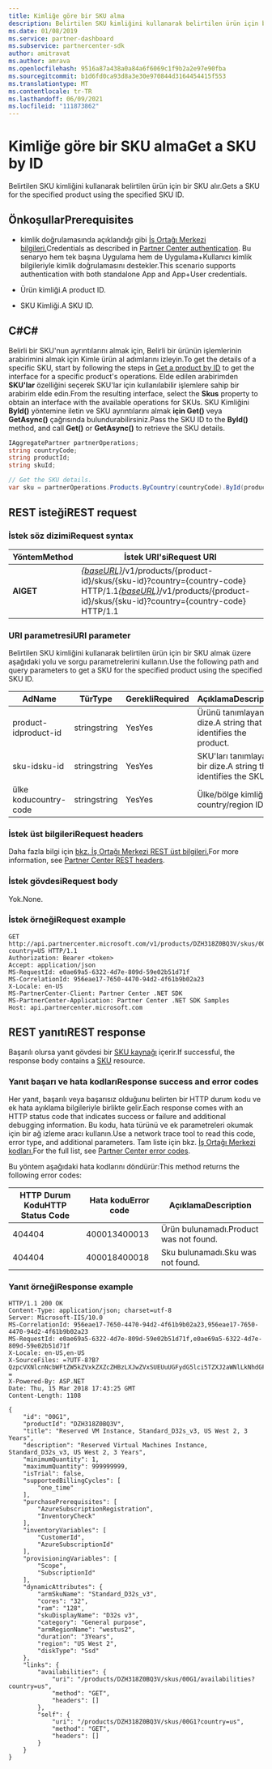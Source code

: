 ```yaml
---
title: Kimliğe göre bir SKU alma
description: Belirtilen SKU kimliğini kullanarak belirtilen ürün için bir SKU alır.
ms.date: 01/08/2019
ms.service: partner-dashboard
ms.subservice: partnercenter-sdk
author: amitravat
ms.author: amrava
ms.openlocfilehash: 9516a87a438a0a84a6f6069c1f9b2a2e97e90fba
ms.sourcegitcommit: b1d6fd0ca93d8a3e30e970844d3164454415f553
ms.translationtype: MT
ms.contentlocale: tr-TR
ms.lasthandoff: 06/09/2021
ms.locfileid: "111873862"
---
```

# <a name="get-a-sku-by-id"></a><span data-ttu-id="c4975-103">Kimliğe göre bir SKU alma</span><span class="sxs-lookup"><span data-stu-id="c4975-103">Get a SKU by ID</span></span>

<span data-ttu-id="c4975-104">Belirtilen SKU kimliğini kullanarak belirtilen ürün için bir SKU alır.</span><span class="sxs-lookup"><span data-stu-id="c4975-104">Gets a SKU for the specified product using the specified SKU ID.</span></span>

## <a name="prerequisites"></a><span data-ttu-id="c4975-105">Önkoşullar</span><span class="sxs-lookup"><span data-stu-id="c4975-105">Prerequisites</span></span>

- <span data-ttu-id="c4975-106">kimlik doğrulamasında açıklandığı gibi [İş Ortağı Merkezi bilgileri.](partner-center-authentication.md)</span><span class="sxs-lookup"><span data-stu-id="c4975-106">Credentials as described in [Partner Center authentication](partner-center-authentication.md).</span></span> <span data-ttu-id="c4975-107">Bu senaryo hem tek başına Uygulama hem de Uygulama+Kullanıcı kimlik bilgileriyle kimlik doğrulamasını destekler.</span><span class="sxs-lookup"><span data-stu-id="c4975-107">This scenario supports authentication with both standalone App and App+User credentials.</span></span>

- <span data-ttu-id="c4975-108">Ürün kimliği.</span><span class="sxs-lookup"><span data-stu-id="c4975-108">A product ID.</span></span>

- <span data-ttu-id="c4975-109">SKU Kimliği.</span><span class="sxs-lookup"><span data-stu-id="c4975-109">A SKU ID.</span></span>

## <a name="c"></a><span data-ttu-id="c4975-110">C\#</span><span class="sxs-lookup"><span data-stu-id="c4975-110">C\#</span></span>

<span data-ttu-id="c4975-111">Belirli bir SKU'nun ayrıntılarını almak için, [](get-a-product-by-id.md) Belirli bir ürünün işlemlerinin arabirimini almak için Kimle ürün al adımlarını izleyin.</span><span class="sxs-lookup"><span data-stu-id="c4975-111">To get the details of a specific SKU, start by following the steps in [Get a product by ID](get-a-product-by-id.md) to get the interface for a specific product's operations.</span></span> <span data-ttu-id="c4975-112">Elde edilen arabirimden **SKU'lar** özelliğini seçerek SKU'lar için kullanılabilir işlemlere sahip bir arabirim elde edin.</span><span class="sxs-lookup"><span data-stu-id="c4975-112">From the resulting interface, select the **Skus** property to obtain an interface with the available operations for SKUs.</span></span> <span data-ttu-id="c4975-113">SKU Kimliğini **ById()** yöntemine iletin ve SKU ayrıntılarını almak **için Get()** veya **GetAsync()** çağrısında bulundurabilirsiniz.</span><span class="sxs-lookup"><span data-stu-id="c4975-113">Pass the SKU ID to the **ById()** method, and call **Get()** or **GetAsync()** to retrieve the SKU details.</span></span>

``` csharp
IAggregatePartner partnerOperations;
string countryCode;
string productId;
string skuId;

// Get the SKU details.
var sku = partnerOperations.Products.ByCountry(countryCode).ById(productId).Skus.ById(skuId).Get();
```

## <a name="rest-request"></a><span data-ttu-id="c4975-114">REST isteği</span><span class="sxs-lookup"><span data-stu-id="c4975-114">REST request</span></span>

### <a name="request-syntax"></a><span data-ttu-id="c4975-115">İstek söz dizimi</span><span class="sxs-lookup"><span data-stu-id="c4975-115">Request syntax</span></span>

| <span data-ttu-id="c4975-116">Yöntem</span><span class="sxs-lookup"><span data-stu-id="c4975-116">Method</span></span>  | <span data-ttu-id="c4975-117">İstek URI'si</span><span class="sxs-lookup"><span data-stu-id="c4975-117">Request URI</span></span>                                                                                                         |
|---------|---------------------------------------------------------------------------------------------------------------------|
| <span data-ttu-id="c4975-118">**Al**</span><span class="sxs-lookup"><span data-stu-id="c4975-118">**GET**</span></span> | <span data-ttu-id="c4975-119">[*{baseURL}*](partner-center-rest-urls.md)/v1/products/{product-id}/skus/{sku-id}?country={country-code} HTTP/1.1</span><span class="sxs-lookup"><span data-stu-id="c4975-119">[*{baseURL}*](partner-center-rest-urls.md)/v1/products/{product-id}/skus/{sku-id}?country={country-code} HTTP/1.1</span></span>   |

### <a name="uri-parameter"></a><span data-ttu-id="c4975-120">URI parametresi</span><span class="sxs-lookup"><span data-stu-id="c4975-120">URI parameter</span></span>

<span data-ttu-id="c4975-121">Belirtilen SKU kimliğini kullanarak belirtilen ürün için bir SKU almak üzere aşağıdaki yolu ve sorgu parametrelerini kullanın.</span><span class="sxs-lookup"><span data-stu-id="c4975-121">Use the following path and query parameters to get a SKU for the specified product using the specified SKU ID.</span></span>

| <span data-ttu-id="c4975-122">Ad</span><span class="sxs-lookup"><span data-stu-id="c4975-122">Name</span></span>                   | <span data-ttu-id="c4975-123">Tür</span><span class="sxs-lookup"><span data-stu-id="c4975-123">Type</span></span>     | <span data-ttu-id="c4975-124">Gerekli</span><span class="sxs-lookup"><span data-stu-id="c4975-124">Required</span></span> | <span data-ttu-id="c4975-125">Açıklama</span><span class="sxs-lookup"><span data-stu-id="c4975-125">Description</span></span>                                                     |
|------------------------|----------|----------|-----------------------------------------------------------------|
| <span data-ttu-id="c4975-126">product-id</span><span class="sxs-lookup"><span data-stu-id="c4975-126">product-id</span></span>             | <span data-ttu-id="c4975-127">string</span><span class="sxs-lookup"><span data-stu-id="c4975-127">string</span></span>   | <span data-ttu-id="c4975-128">Yes</span><span class="sxs-lookup"><span data-stu-id="c4975-128">Yes</span></span>      | <span data-ttu-id="c4975-129">Ürünü tanımlayan bir dize.</span><span class="sxs-lookup"><span data-stu-id="c4975-129">A string that identifies the product.</span></span>                           |
| <span data-ttu-id="c4975-130">sku-id</span><span class="sxs-lookup"><span data-stu-id="c4975-130">sku-id</span></span>                 | <span data-ttu-id="c4975-131">string</span><span class="sxs-lookup"><span data-stu-id="c4975-131">string</span></span>   | <span data-ttu-id="c4975-132">Yes</span><span class="sxs-lookup"><span data-stu-id="c4975-132">Yes</span></span>      | <span data-ttu-id="c4975-133">SKU'ları tanımlayan bir dize.</span><span class="sxs-lookup"><span data-stu-id="c4975-133">A string that identifies the SKU.</span></span>                               |
| <span data-ttu-id="c4975-134">ülke kodu</span><span class="sxs-lookup"><span data-stu-id="c4975-134">country-code</span></span>           | <span data-ttu-id="c4975-135">string</span><span class="sxs-lookup"><span data-stu-id="c4975-135">string</span></span>   | <span data-ttu-id="c4975-136">Yes</span><span class="sxs-lookup"><span data-stu-id="c4975-136">Yes</span></span>      | <span data-ttu-id="c4975-137">Ülke/bölge kimliği.</span><span class="sxs-lookup"><span data-stu-id="c4975-137">A country/region ID.</span></span>                                            |

### <a name="request-headers"></a><span data-ttu-id="c4975-138">İstek üst bilgileri</span><span class="sxs-lookup"><span data-stu-id="c4975-138">Request headers</span></span>

<span data-ttu-id="c4975-139">Daha fazla bilgi için [bkz. İş Ortağı Merkezi REST üst bilgileri.](headers.md)</span><span class="sxs-lookup"><span data-stu-id="c4975-139">For more information, see [Partner Center REST headers](headers.md).</span></span>

### <a name="request-body"></a><span data-ttu-id="c4975-140">İstek gövdesi</span><span class="sxs-lookup"><span data-stu-id="c4975-140">Request body</span></span>

<span data-ttu-id="c4975-141">Yok.</span><span class="sxs-lookup"><span data-stu-id="c4975-141">None.</span></span>

### <a name="request-example"></a><span data-ttu-id="c4975-142">İstek örneği</span><span class="sxs-lookup"><span data-stu-id="c4975-142">Request example</span></span>

```http
GET http://api.partnercenter.microsoft.com/v1/products/DZH318Z0BQ3V/skus/00G1?country=US HTTP/1.1
Authorization: Bearer <token>
Accept: application/json
MS-RequestId: e0ae69a5-6322-4d7e-809d-59e02b51d71f
MS-CorrelationId: 956eae17-7650-4470-94d2-4f61b9b02a23
X-Locale: en-US
MS-PartnerCenter-Client: Partner Center .NET SDK
MS-PartnerCenter-Application: Partner Center .NET SDK Samples
Host: api.partnercenter.microsoft.com
```

## <a name="rest-response"></a><span data-ttu-id="c4975-143">REST yanıtı</span><span class="sxs-lookup"><span data-stu-id="c4975-143">REST response</span></span>

<span data-ttu-id="c4975-144">Başarılı olursa yanıt gövdesi bir [SKU kaynağı](product-resources.md#sku) içerir.</span><span class="sxs-lookup"><span data-stu-id="c4975-144">If successful, the response body contains a [SKU](product-resources.md#sku) resource.</span></span>

### <a name="response-success-and-error-codes"></a><span data-ttu-id="c4975-145">Yanıt başarı ve hata kodları</span><span class="sxs-lookup"><span data-stu-id="c4975-145">Response success and error codes</span></span>

<span data-ttu-id="c4975-146">Her yanıt, başarılı veya başarısız olduğunu belirten bir HTTP durum kodu ve ek hata ayıklama bilgileriyle birlikte gelir.</span><span class="sxs-lookup"><span data-stu-id="c4975-146">Each response comes with an HTTP status code that indicates success or failure and additional debugging information.</span></span> <span data-ttu-id="c4975-147">Bu kodu, hata türünü ve ek parametreleri okumak için bir ağ izleme aracı kullanın.</span><span class="sxs-lookup"><span data-stu-id="c4975-147">Use a network trace tool to read this code, error type, and additional parameters.</span></span> <span data-ttu-id="c4975-148">Tam liste için bkz. [İş Ortağı Merkezi kodları.](error-codes.md)</span><span class="sxs-lookup"><span data-stu-id="c4975-148">For the full list, see [Partner Center error codes](error-codes.md).</span></span>

<span data-ttu-id="c4975-149">Bu yöntem aşağıdaki hata kodlarını döndürür:</span><span class="sxs-lookup"><span data-stu-id="c4975-149">This method returns the following error codes:</span></span>

| <span data-ttu-id="c4975-150">HTTP Durum Kodu</span><span class="sxs-lookup"><span data-stu-id="c4975-150">HTTP Status Code</span></span>     | <span data-ttu-id="c4975-151">Hata kodu</span><span class="sxs-lookup"><span data-stu-id="c4975-151">Error code</span></span>   | <span data-ttu-id="c4975-152">Açıklama</span><span class="sxs-lookup"><span data-stu-id="c4975-152">Description</span></span>                                                                                               |
|----------------------|--------------|-----------------------------------------------------------------------------------------------------------|
| <span data-ttu-id="c4975-153">404</span><span class="sxs-lookup"><span data-stu-id="c4975-153">404</span></span>                  | <span data-ttu-id="c4975-154">400013</span><span class="sxs-lookup"><span data-stu-id="c4975-154">400013</span></span>       | <span data-ttu-id="c4975-155">Ürün bulunamadı.</span><span class="sxs-lookup"><span data-stu-id="c4975-155">Product was not found.</span></span>                                                                                    |
| <span data-ttu-id="c4975-156">404</span><span class="sxs-lookup"><span data-stu-id="c4975-156">404</span></span>                  | <span data-ttu-id="c4975-157">400018</span><span class="sxs-lookup"><span data-stu-id="c4975-157">400018</span></span>       | <span data-ttu-id="c4975-158">Sku bulunamadı.</span><span class="sxs-lookup"><span data-stu-id="c4975-158">Sku was not found.</span></span>                                                                                        |

### <a name="response-example"></a><span data-ttu-id="c4975-159">Yanıt örneği</span><span class="sxs-lookup"><span data-stu-id="c4975-159">Response example</span></span>

```http
HTTP/1.1 200 OK
Content-Type: application/json; charset=utf-8
Server: Microsoft-IIS/10.0
MS-CorrelationId: 956eae17-7650-4470-94d2-4f61b9b02a23,956eae17-7650-4470-94d2-4f61b9b02a23
MS-RequestId: e0ae69a5-6322-4d7e-809d-59e02b51d71f,e0ae69a5-6322-4d7e-809d-59e02b51d71f
X-Locale: en-US,en-US
X-SourceFiles: =?UTF-8?B?QzpcVXNlcnNcbWFtZW5kZVxkZXZcZHBzLXJwZVxSUEUuUGFydG5lci5TZXJ2aWNlLkNhdGFsb2dcV2ViQXBpc1xDYXRhbG9nU2VydmljZS5WMi5XZWJcdjFccHJvZHVjdHNcRFpIMzE4WjBCUTNWXHNrdXNcMDBHMQ==?=
X-Powered-By: ASP.NET
Date: Thu, 15 Mar 2018 17:43:25 GMT
Content-Length: 1108

{
    "id": "00G1",
    "productId": "DZH318Z0BQ3V",
    "title": "Reserved VM Instance, Standard_D32s_v3, US West 2, 3 Years",
    "description": "Reserved Virtual Machines Instance, Standard_D32s_v3, US West 2, 3 Years",
    "minimumQuantity": 1,
    "maximumQuantity": 999999999,
    "isTrial": false,
    "supportedBillingCycles": [
        "one_time"
    ],
    "purchasePrerequisites": [
        "AzureSubscriptionRegistration",
        "InventoryCheck"
    ],
    "inventoryVariables": [
        "CustomerId",
        "AzureSubscriptionId"
    ],
    "provisioningVariables": [
        "Scope",
        "SubscriptionId"
    ],
    "dynamicAttributes": {
        "armSkuName": "Standard_D32s_v3",
        "cores": "32",
        "ram": "128",
        "skuDisplayName": "D32s v3",
        "category": "General purpose",
        "armRegionName": "westus2",
        "duration": "3Years",
        "region": "US West 2",
        "diskType": "Ssd"
    },
    "links": {
        "availabilities": {
            "uri": "/products/DZH318Z0BQ3V/skus/00G1/availabilities?country=us",
            "method": "GET",
            "headers": []
        },
        "self": {
            "uri": "/products/DZH318Z0BQ3V/skus/00G1?country=us",
            "method": "GET",
            "headers": []
        }
    }
}
```
